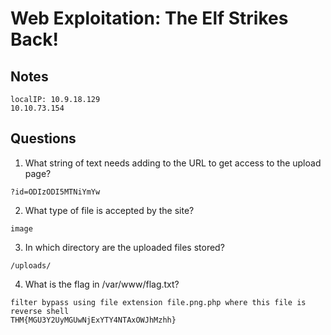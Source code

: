 # Web Exploitation: The Elf Strikes Back!

## Notes
```
localIP: 10.9.18.129
10.10.73.154
```

## Questions
1. What string of text needs adding to the URL to get access to the upload page?
```
?id=ODIzODI5MTNiYmYw
```

2. What type of file is accepted by the site?
```
image
```

3. In which directory are the uploaded files stored?
```
/uploads/
```

4. What is the flag in /var/www/flag.txt?
```
filter bypass using file extension file.png.php where this file is reverse shell
THM{MGU3Y2UyMGUwNjExYTY4NTAxOWJhMzhh}
```